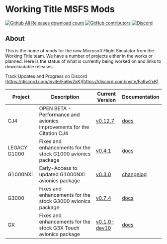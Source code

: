 # Working Title MSFS Mods

[![Github All Releases download count](https://img.shields.io/github/downloads/Working-Title-MSFS-Mods/fspackages/total?style=flat-square)](https://github.com/Working-Title-MSFS-Mods/fspackages/releases)
[![GitHub contributors](https://img.shields.io/github/contributors-anon/Working-Title-MSFS-Mods/fspackages?style=flat-square)](https://github.com/Working-Title-MSFS-Mods/fspackages/graphs/contributors)
[![Discord](https://img.shields.io/discord/750764704175226992.svg?label=&logo=discord&logoColor=ffffff&color=7389D8&labelColor=6A7EC2&style=flat-square)](https://discord.gg/Fa6w2xK)

## About

This is the home of mods for the new Microsoft Flight Simulator from the Working Title team.  We have a number of projects either in the works or planned.  Here is the status of what is currently being worked on and links to downloadable releases.

Track Updates and Progress on Discord [https://discord.com/invite/Fa6w2xK](https://discord.com/invite/Fa6w2xK)

Project | Description | Current Version | Documentation
--------|-------------|-----------------|--------------
CJ4 | OPEN BETA - Performance and avionics improvements for the Citation CJ4 | [v0.12.7](https://github.com/Working-Title-MSFS-Mods/fspackages/releases/tag/cj4-v0.12.7) | [docs](https://github.com/Working-Title-MSFS-Mods/fspackages/tree/main/docs/workingtitle-cj4)
LEGACY G1000 | Fixes and enhancements for the stock G1000 avionics package | [v0.4.1](https://github.com/Working-Title-MSFS-Mods/fspackages/releases/tag/g1000-v0.4.1) | [docs](https://github.com/Working-Title-MSFS-Mods/fspackages/tree/main/docs/workingtitle-g1000)
G1000NXi | Early-Access to updated G1000NXi avionics package | [v0.3.0](https://www.workingtitle.aero/packages/nxi/) | [changelog](https://www.workingtitle.aero/packages/nxi/2021/08/13/nxi-release-v0.3.0.html)
G3000 | Fixes and enhancements for the stock G3000 avionics package | [v0.7.4](https://github.com/Working-Title-MSFS-Mods/fspackages/releases/tag/g3000-v0.7.4) | [docs](https://github.com/Working-Title-MSFS-Mods/fspackages/tree/main/docs/workingtitle-g3000)
GX | Fixes and enhancements for the stock G3X Touch avionics package | [v0.1.0-dev10](https://github.com/Working-Title-MSFS-Mods/fspackages/releases/tag/gx-v0.1.0-dev10) | [docs](https://github.com/Working-Title-MSFS-Mods/fspackages/tree/main/docs/workingtitle-gx)
